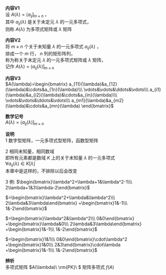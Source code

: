 **内容V1**  
设 $A(\lambda)=\lgroup a_{ij}\rgroup_{m\times n}$ ，  
其中 $a_{ij}(\lambda)$ 是关于未定元 $\lambda$ 的一元多项式，  
则称 $A(\lambda)$ 为多项式矩阵或 $\lambda$ 矩阵  
  
**内容V2**  
将 $m\times n$ 个关于未知量 $\lambda$ 的一元多项式 $a_{ij}(\lambda)$ ，  
排成一个 $m$ 行， $n$ 列的矩形阵列，  
称为称关于未定元 $\lambda$ 的一元多项式矩阵或 $\lambda$ 矩阵，  
记作 $A(\lambda)=\lgroup a_{ij}(\lambda)\rgroup_{m\times n}$  
  
**内容V3**  
 $A(\lambda)=\begin{bmatrix}  
a_{11}(\lambda)&a_{12}(\lambda)&\cdots&a_{1n}(\lambda)\\\ \vdots&\vdots&\ddots&\vdots\\\ a_{i1}(\lambda)&a_{i2}(\lambda)&\cdots&a_{in}(\lambda)\\\  
\vdots&\vdots&\ddots&\vdots\\\  
a_{m1}(\lambda)&a_{m2}(\lambda)&\cdots&a_{mn}(\lambda)  
\end{bmatrix}$  
  
**数学记号**  
 $A(\lambda)=\lgroup a_{ij}(\lambda)\rgroup_{m\times n}$  
  
**说明**  
1 数字型矩阵，一元多项式型矩阵，函数型矩阵  
  
2 相同未知量，相同数域  
即所有元素都是数域 $K$ 上的关于未知量 $\lambda$ 的一元多项式  
 $\forall a_{ij}(\lambda)\in K[\lambda]$  
本章中是这样的，不排除以后会改变  
  
3 例:  $\begin{bmatrix}\lambda^2+\lambda+1&\lambda^2-1\\\ 2\lambda+1&3\lambda-2\end{bmatrix}$  
  
 $=\begin{bmatrix}\lambda^2+\lambda&\lambda^2\\\ 2\lambda&3\lambda\end{bmatrix}  
+\begin{bmatrix}1&-1\\\ 1&-2\end{bmatrix}$  
  
 $=\begin{bmatrix}\lambda^2&\lambda^2\\\ 0&0\end{bmatrix}  
+\begin{bmatrix}\lambda&0\\\ 2\lambda&3\lambda\end{bmatrix}  
+\begin{bmatrix}1&-1\\\ 1&-2\end{bmatrix}$  
  
 $=\begin{bmatrix}1&1\\\ 0&0\end{bmatrix}\cdot\lambda^2  
+\begin{bmatrix}1&0\\\ 2&3\end{bmatrix}\cdot\lambda  
+\begin{bmatrix}1&-1\\\ 1&-2\end{bmatrix}$  
  
**辨析**  
多项式矩阵 $A(\lambda)\ \rm{PK}\ $ 矩阵多项式 $f(A)$  
